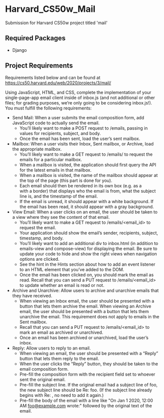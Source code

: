 # Harvard_CS50w_Mail

Submission for Harvard CS50w project titled 'mail'

## Required  Packages
* Django

## Project Requirements

Requirements listed below and can be found at https://cs50.harvard.edu/web/2020/projects/3/mail/ 

Using JavaScript, HTML, and CSS, complete the implementation of your single-page-app email client inside of inbox.js (and not additional or other files; for grading purposes, we’re only going to be considering inbox.js!). You must fulfill the following requirements:

* Send Mail: When a user submits the email composition form, add JavaScript code to actually send the email.
    * You’ll likely want to make a POST request to /emails, passing in values for recipients, subject, and body.
    * Once the email has been sent, load the user’s sent mailbox.
* Mailbox: When a user visits their Inbox, Sent mailbox, or Archive, load the appropriate mailbox.
    * You’ll likely want to make a GET request to /emails/<mailbox> to request the emails for a particular mailbox.
    * When a mailbox is visited, the application should first query the API for the latest emails in that mailbox.
    * When a mailbox is visited, the name of the mailbox should appear at the top of the page (this part is done for you).
    * Each email should then be rendered in its own box (e.g. as a <div> with a border) that displays who the email is from, what the subject line is, and the timestamp of the email.
    * If the email is unread, it should appear with a white background. If the email has been read, it should appear with a gray background.
* View Email: When a user clicks on an email, the user should be taken to a view where they see the content of that email.
    * You’ll likely want to make a GET request to /emails/<email_id> to request the email.
    * Your application should show the email’s sender, recipients, subject, timestamp, and body.
    * You’ll likely want to add an additional div to inbox.html (in addition to emails-view and compose-view) for displaying the email. Be sure to update your code to hide and show the right views when navigation options are clicked.
    * See the hint in the Hints section about how to add an event listener to an HTML element that you’ve added to the DOM.
    * Once the email has been clicked on, you should mark the email as read. Recall that you can send a PUT request to /emails/<email_id> to update whether an email is read or not.
* Archive and Unarchive: Allow users to archive and unarchive emails that they have received.
    * When viewing an Inbox email, the user should be presented with a button that lets them archive the email. When viewing an Archive email, the user should be presented with a button that lets them unarchive the email. This requirement does not apply to emails in the Sent mailbox.
    * Recall that you can send a PUT request to /emails/<email_id> to mark an email as archived or unarchived.
    * Once an email has been archived or unarchived, load the user’s inbox.
* Reply: Allow users to reply to an email.
    * When viewing an email, the user should be presented with a “Reply” button that lets them reply to the email.
    * When the user clicks the “Reply” button, they should be taken to the email composition form.
    * Pre-fill the composition form with the recipient field set to whoever sent the original email.
    * Pre-fill the subject line. If the original email had a subject line of foo, the new subject line should be Re: foo. (If the subject line already begins with Re: , no need to add it again.)
    * Pre-fill the body of the email with a line like "On Jan 1 2020, 12:00 AM foo@example.com wrote:" followed by the original text of the email.
